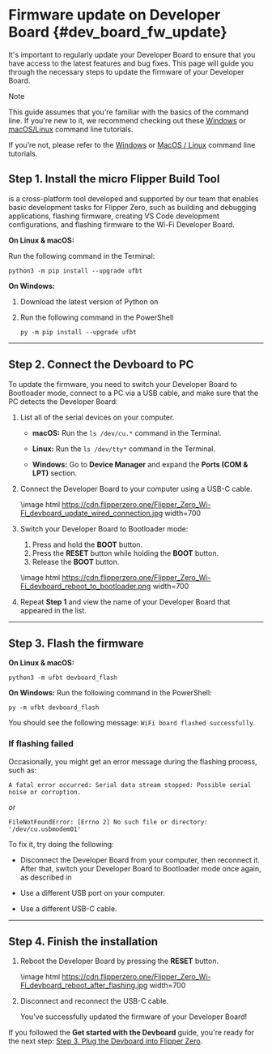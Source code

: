 # Firmware update on Developer Board {#dev_board_fw_update}

It's important to regularly update your Developer Board to ensure that you have access to the latest features and bug fixes. This page will guide you through the necessary steps to update the firmware of your Developer Board.

> [!note]
> This guide assumes that you're familiar with the basics of the command line. If you're new to it, we recommend checking out these [Windows](https://learn.microsoft.com/en-us/powershell/scripting/learn/ps101/01-getting-started?view=powershell-7.4) or [macOS/Linux](https://ubuntu.com/tutorials/command-line-for-beginners#1-overview) command line tutorials.

If you’re not, please refer to the [Windows](https://www.digitalcitizen.life/command-prompt-how-use-basic-commands/) or [MacOS / Linux](https://ubuntu.com/tutorials/command-line-for-beginners#1-overview) command line tutorials.

## Step 1. Install the micro Flipper Build Tool

 is a cross-platform tool developed and supported by our team that enables basic development tasks for Flipper Zero, such as building and debugging applications, flashing firmware, creating VS Code development configurations, and flashing firmware to the Wi-Fi Developer Board.

**On Linux & macOS:**

Run the following command in the Terminal:

```
python3 -m pip install --upgrade ufbt
```

**On Windows:**

1. Download the latest version of Python on 
2. Run the following command in the PowerShell

    ```
    py -m pip install --upgrade ufbt
    ```

***

## Step 2. Connect the Devboard to PC

To update the firmware, you need to switch your Developer Board to Bootloader mode, connect to a PC via a USB cable, and make sure that the PC detects the Developer Board:

1. List all of the serial devices on your computer.

    - **macOS:** Run the `ls /dev/cu.*` command in the Terminal.

    - **Linux:** Run the `ls /dev/tty*` command in the Terminal.

    - **Windows:** Go to **Device Manager** and expand the **Ports (COM & LPT)** section.

2. Connect the Developer Board to your computer using a USB-C cable.

    \image html https://cdn.flipperzero.one/Flipper_Zero_Wi-Fi_devboard_update_wired_connection.jpg width=700

3. Switch your Developer Board to Bootloader mode:

    1. Press and hold the **BOOT** button.
    2. Press the **RESET** button while holding the **BOOT** button.
    3. Release the **BOOT** button.

    \image html https://cdn.flipperzero.one/Flipper_Zero_Wi-Fi_devboard_reboot_to_bootloader.png width=700

4. Repeat **Step 1** and view the name of your Developer Board that appeared in the list.

***

## Step 3. Flash the firmware

**On Linux & macOS:**

```
python3 -m ufbt devboard_flash
```

**On Windows:** Run the following command in the PowerShell:

```
py -m ufbt devboard_flash
```

You should see the following message: `WiFi board flashed successfully`.

### If flashing failed

Occasionally, you might get an error message during the flashing process, such as:

```
A fatal error occurred: Serial data stream stopped: Possible serial noise or corruption.
```

*or*

```
FileNotFoundError: [Errno 2] No such file or directory: '/dev/cu.usbmodem01'
```

To fix it, try doing the following:

- Disconnect the Developer Board from your computer, then reconnect it. After that, switch your Developer Board to Bootloader mode once again, as described in 

- Use a different USB port on your computer.

- Use a different USB-C cable.

***

## Step 4. Finish the installation

1. Reboot the Developer Board by pressing the **RESET** button.

    \image html https://cdn.flipperzero.one/Flipper_Zero_Wi-Fi_devboard_reboot_after_flashing.jpg width=700

2. Disconnect and reconnect the USB-C cable.

    You've successfully updated the firmware of your Developer Board!

If you followed the **Get started with the Devboard** guide, you're ready for the next step: [Step 3. Plug the Devboard into Flipper Zero](#dev_board_get_started_step-3).

